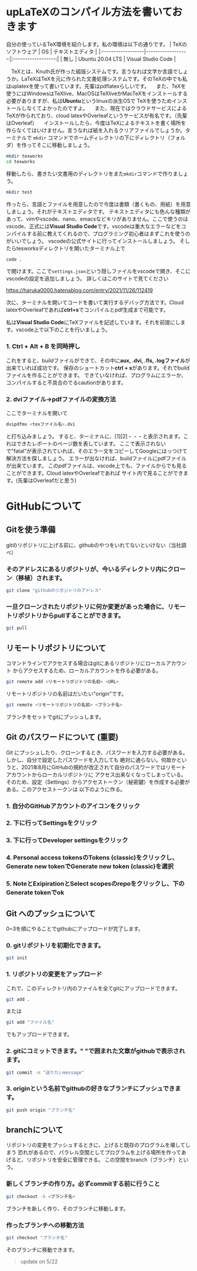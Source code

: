 # upLaTeXのコンパイル方法を書いておきます
自分の使っているTeX環境を紹介します。私の環境は以下の通りです。
| TeXのソフトウェア |        OS         |  テキストエディタ  |
|:------------------|------------------:|:------------------:|
|        無し       | Ubuntu 20.04 LTS  | Visual Studio Code |

　TeXとは、Knuth氏が作った組版システムです。言うなれば文字か言語でしょうか。LaTeXはTeXを元に作られた文書処理システムです。そのTeXの中でも私はuplatexを使って書いています。先輩はpdflatexらしいです。
　また、TeXを使うにはWindowsはTeXlive、MacOSはTeXliveかMacTeXをインストールする必要がありますが、私は**Ubuntu**というlinuxの派生OSで
TeXを使うためインストールしなくてよかったのですよ。
　また、現在ではクラウドサービスによるTeXが作られており、cloud latexやOverleafというサービスが有名です。（先輩はOverleaf）
　インストールしたら、今度はTeXによるテキストを書く場所を作らなくてはいけません。言うなれば紙を入れるクリアファイルでしょうか。ターミナルで `mkdir` コマンドでホームディレクトリの下にディレクトリ（フォルダ）を作ってそこに移動しましょう。
```bash
mkdir texworks
cd texworks
```
移動したら、書きたい文書用のディレクトリをまた`mkdir`コマンドで作りましょう。
```bash
mkdir test
```
作ったら、言語とファイルを用意したので今度は書類（書くもの、用紙）を用意しましょう。それがテキストエディタです。
テキストエディタにも色んな種類があって、vimやvscode、nano、emacsなどキリがありません。ここで使うのはvscode、正式には**Visual Studio Code**です。vscodeは重大なエラーなどをコンパイルする前に教えてくれるので、プログラミング初心者はまずこれを使うのがいいでしょう。
vscodeの公式サイトに行ってインストールしましょう。
そしたらtesworksディレクトリを開いたターミナル上で
```bash
code .
```
で開けます。ここで`settings.json`という隠しファイルをvscodeで開き、そこにvscodeの設定を追加しましょう。
詳しくはこのサイトで見てください

https://haruka0000.hatenablog.com/entry/2021/11/26/112419

次に、ターミナルを開いてコードを書いて実行するデバッグ方法です。Cloud latexやOverleafであれば**ctrl+s**でコンパイルとpdf生成まで可能です。

私は**Visual Studio Code**にTeXファイルを記述しています。それを前提にします。vscode上で以下のことを行いましょう。

### 1. Ctrl + Alt + B を同時押し
これをすると、buildファイルができて、その中に**aux, .dvi, .fls, .logファイル**が出来ていれば成功です。
保存のショートカット**ctrl + s**があります。それでbuildファイルを作ることができます。
できていなければ、プログラムにエラーか、コンパイルすると不具合のでるcautionがあります。

### 2. dviファイル→pdfファイルの変換方法
ここでターミナルを開いて
```bash
dvipdfmx <texファイル名>.dvi
```
と打ち込みましょう。
すると、ターミナルに、[1][2]・・・と表示されます。これはできたレポートのページ数を表しています。
ここで表示されないで"fatal"が表示されていれば、そのエラー文をコピーしてGoogleにはっつけて解決方法を探しましょう。
エラーが出なければ、buildファイルにpdfファイルが出来ています。
このpdfファイルは、vscode上でも、ファイルからでも見ることができます。Cloud latexやOverleafであれば
サイト内で見ることができます。(先輩はOverleafだと思う)

# GitHubについて

## Gitを使う準備
gitのリポジトリに上げる前に、githubのやつをいれてないといけない（当社調べ）
### そのアドレスにあるリポジトリが、今いるディレクトリ内にクローン（移植）されます。
```bash
git clone "githubのリポジトリのアドレス"
```
### 一旦クローンされたリポジトリに何か変更があった場合に、リモートリポジトリからpullすることができます。
```bash
git pull
```
## リモートリポジトリについて
コマンドラインでアクセスする場合はgitにあるリポジトリにローカルアカウント
からアクセスするため、ローカルアカウントを作る必要がある。
```bash
git remote add <リモートリポジトリの名前> <URL>
```
リモートリポジトリの名前はだいたい"origin"です。
```bash
git remote <リモートリポジトリの名前> <ブランチ名>
```
ブランチをセットでgitにプッシュします。

## Git のパスワードについて (重要)
Git にプッシュしたり、クローンするとき、パスワードを入力する必要がある。しかし、自分で設定したパスワードを入力しても
絶対に通らない。何故かというと、2021年8月にGitHubの規約が改正されて自分のパスワードではリモートアカウントからローカルリポジトリに
アクセス出来なくなってしまっている。そのため、設定（Settings）からアクセストークン（秘密鍵）を作成する必要がある。このアクセストークンは
以下のように作る。

### 1. 自分のGitHubアカウントのアイコンをクリック
### 2. 下に行ってSettingsをクリック
### 3. 下に行ってDeveloper settingsをクリック
### 4. Personal access tokensのTokens (classic)をクリックし、Generate new tokenでGenerate new token (classic)を選択
### 5. NoteとExipirationとSelect scopesのrepoをクリックし、下のGenerate tokenでok


## Git へのプッシュについて
0~3を順にやることでgithubにアップロードが完了します。
### 0. gitリポジトリを初期化できます。
```bash
git init
```
### 1. リポジトリの変更をアップロード
これで、このディレクトリ内のファイルを全てgitにアップロードできます。
```bash
git add .
```
または
```bash
git add "ファイル名"
```
でもアップロードできます。
### 2. gitにコミットできます。" "で囲まれた文章がgithubで表示されます。
```bash
git commit -m "送りたいmessage"
```
### 3. originという名前でgithubの好きなブランチにプッシュできます。
```bash
git push origin "ブランチ名"
```
## branchについて
リポジトリの変更をプッシュするときに、上げると既存のプログラムを壊してしまう
恐れがあるので、パラレル空間としてプログラムを上げる場所を作ってあげると、リポジトリを安全に管理できる。
この空間をbranch（ブランチ）という。

### 新しくブランチの作り方。必ずcommitする前に行うこと
```bash
git checkout -b <ブランチ名>
```
ブランチを新しく作り、そのブランチに移動します。

### 作ったブランチへの移動方法
```bash
git checkout "ブランチ名"
```
そのブランチに移動できます。

> update on 5/22
